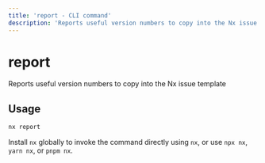 ```yaml
---
title: 'report - CLI command'
description: 'Reports useful version numbers to copy into the Nx issue template'
---
```


# report

Reports useful version numbers to copy into the Nx issue template

## Usage

```bash
nx report
```

Install `nx` globally to invoke the command directly using `nx`, or use `npx nx`, `yarn nx`, or `pnpm nx`.
